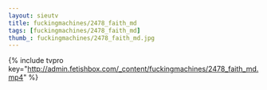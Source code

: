 ```yaml
--- 
layout: sieutv
title: fuckingmachines/2478_faith_md
tags: [fuckingmachines/2478_faith_md]
thumb_: fuckingmachines/2478_faith_md.jpg
---
```

{% include tvpro key="http://admin.fetishbox.com/_content/fuckingmachines/2478_faith_md.mp4" %} 

